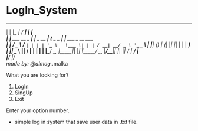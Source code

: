 # LogIn_System

   _                 _____          _____           _                 
  | |               |_   _|        / ____|         | |                
  | |     ___   __ _  | |  _ __   | (___  _   _ ___| |_ ___ _ __ ___  
  | |    / _ \ / _` | | | | '_ \   \___ \| | | / __| __/ _ \ '_ ` _ \ 
  | |___| (_) | (_| |_| |_| | | |  ____) | |_| \__ \ ||  __/ | | | | |
  |______\___/ \__, |_____|_| |_| |_____/ \__, |___/\__\___|_| |_| |_|
                __/ |                      __/ |                      
               |___/                      |___/  
                                                made by: @almog._.malka



 What you are looking for?
 1. LogIn  
 2. SingUp
 3. Exit

 Enter your option number.


- simple log in system that save user data in .txt file.
